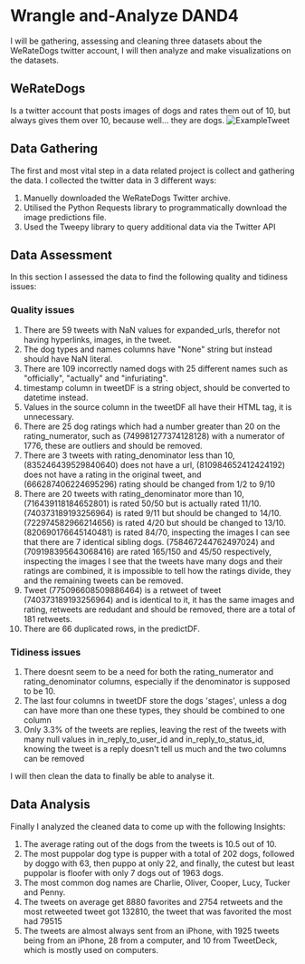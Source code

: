 
# Wrangle and-Analyze DAND4
I will be gathering, assessing and cleaning three datasets about the WeRateDogs twitter account, I will then analyze and make visualizations on the datasets.

## WeRateDogs
Is a twitter account that posts images of dogs and rates them out of 10, but always gives them over 10, because well... they are dogs.
![ExampleTweet](https://user-images.githubusercontent.com/121340570/227718758-e3aa3cca-66f4-4805-80e4-813f370da45e.PNG)

## Data Gathering
The first and most vital step in a data related project is collect and gathering the data. I collected the twitter data in 3 different ways:
1. Manuelly downloaded the WeRateDogs Twitter archive.
1. Utilised the Python Requests library to programmatically download the image predictions file.
1. Used the Tweepy library to query additional data via the Twitter API 

## Data Assessment 
In this section I assessed the data to find the following quality and tidiness issues:
### Quality issues
1. There are 59 tweets with NaN values for expanded_urls, therefor not having hyperlinks, images, in the tweet.
1. The dog types and names columns have "None" string but instead should have NaN literal.
1. There are 109 incorrectly named dogs with 25 different names such as "officially", "actually" and "infuriating".
1. timestamp column in tweetDF is a string object, should be converted to datetime instead.
1. Values in the source column in the tweetDF all have their HTML tag, it is unnecessary.
1. There are 25 dog ratings which had a number greater than 20 on the rating_numerator, such as (749981277374128128) with a numerator of 1776, these are outliers and should be removed.
1. There are 3 tweets with rating_denominator less than 10, (835246439529840640) does not have a url, (810984652412424192) does not have a rating in the original tweet, and (666287406224695296) rating should be changed from 1/2 to 9/10
1. There are 20 tweets with rating_denominator more than 10, (716439118184652801) is rated 50/50 but is actually rated 11/10. (740373189193256964) is rated 9/11 but should be changed to 14/10. (722974582966214656) is rated 4/20 but should be changed to 13/10. (820690176645140481) is rated 84/70, inspecting the images I can see that there are 7 identical sibling dogs. (758467244762497024) and (709198395643068416) are rated 165/150 and 45/50 respectively, inspecting the images I see that the tweets have many dogs and their ratings are combined, it is impossible to tell how the ratings divide, they and the remaining tweets can be removed.
1. Tweet (775096608509886464) is a retweet of tweet (740373189193256964) and is identical to it, it has the same images and rating, retweets are redudant and should be removed, there are a total of 181 retweets.
1. There are 66 duplicated rows, in the predictDF.

### Tidiness issues
1. There doesnt seem to be a need for both the rating_numerator and rating_denominator columns, especially if the denominator is supposed to be 10.
1. The last four columns in tweetDF store the dogs 'stages', unless a dog can have more than one these types, they should be combined to one column
1. Only 3.3% of the tweets are replies, leaving the rest of the tweets with many null values in in_reply_to_user_id and in_reply_to_status_id, knowing the tweet is a reply doesn't tell us much and the two columns can be removed

I will then clean the data to finally be able to analyse it.

## Data Analysis
Finally I analyzed the cleaned data to come up with the following
Insights:
1. The average rating out of the dogs from the tweets is 10.5 out of 10.
1. The most puppolar dog type is pupper with a total of 202 dogs, followed by doggo with 63, then puppo at only 22, and finally, the cutest but least puppolar is floofer with only 7 dogs out of 1963 dogs.
1. The most common dog names are Charlie, Oliver, Cooper, Lucy, Tucker and Penny.
1. The tweets on average get 8880 favorites and 2754 retweets and the most retweeted tweet got 132810, the tweet that was favorited the most had 79515
1. The tweets are almost always sent from an iPhone, with 1925 tweets being from an iPhone, 28 from a computer, and 10 from TweetDeck, which is mostly used on computers.
